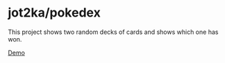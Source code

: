 # jot2ka/pokedex

This project shows two random decks of cards and shows which one has won.

[Demo](https://jot2ka.github.io/pokedex/)